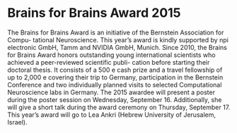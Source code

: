 Brains for Brains Award 2015
============================

The Brains for Brains Award is an initiative of the Bernstein Association for Compu- tational Neuroscience. This year’s award is kindly supported by npi electronic GmbH, Tamm and NVIDIA GmbH, Munich. Since 2010, the Brains for Brains Award honors outstanding young international scientists who achieved a peer-reviewed scientific publi- cation before starting their doctoral thesis. It consists of a 500 e cash prize and a travel fellowship of up to 2,000 e covering their trip to Germany, participation in the Bernstein Conference and two individually planned visits to selected Computational Neuroscience labs in Germany. The 2015 awardee will present a poster during the poster session on Wednesday, September 16. Additionally, she will give a short talk during the award ceremony on Thursday, September 17. This year’s award will go to Lea Ankri (Hebrew University of Jerusalem, Israel).
